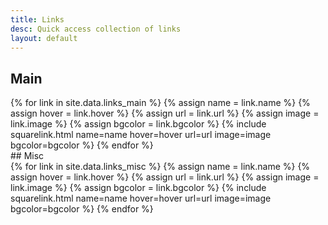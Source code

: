 ```yaml
---
title: Links
desc: Quick access collection of links
layout: default
---
```

## Main
<div class="grid-container-3">
{% for link in site.data.links_main %}
  {% assign name = link.name %}
  {% assign hover = link.hover %}
  {% assign url = link.url %}
  {% assign image = link.image %}
  {% assign bgcolor = link.bgcolor %}
  {% include squarelink.html name=name hover=hover url=url image=image bgcolor=bgcolor %}
{% endfor %}
</div>
## Misc
<div class="grid-container-3">
{% for link in site.data.links_misc %}
  {% assign name = link.name %}
  {% assign hover = link.hover %}
  {% assign url = link.url %}
  {% assign image = link.image %}
  {% assign bgcolor = link.bgcolor %}
  {% include squarelink.html name=name hover=hover url=url image=image bgcolor=bgcolor %}
{% endfor %}
</div>